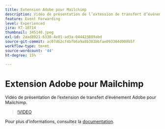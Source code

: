 ```yaml
---
title: Extension Adobe pour Mailchimp
description: Vidéo de présentation de l’extension de transfert d’événement Adobe pour Mailchimp.
feature: Event Forwarding
level: Experienced
jira: KT-10714
thumbnail: 345140.jpeg
exl-id: 2aad8921-6330-4e81-ad3a-044423889abd
source-git-commit: ac07d62cf4bfb6a9a8b383bbfae093304d008b5f
workflow-type: tm+mt
source-wordcount: '44'
ht-degree: 15%

---
```


# Extension Adobe pour Mailchimp

Vidéo de présentation de l’extension de transfert d’événement Adobe pour Mailchimp.

>[!VIDEO](https://video.tv.adobe.com/v/345140/?quality=12&learn=on)

Pour plus dʼinformations, consultez la [documentation](https://experienceleague.adobe.com/docs/experience-platform/tags/extensions/adobe/mailchimp-edge/overview.html).
